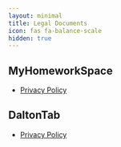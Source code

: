 ```yaml
---
layout: minimal
title: Legal Documents
icon: fas fa-balance-scale
hidden: true
---
```


## MyHomeworkSpace

* [Privacy Policy](./privacy)

## DaltonTab

* [Privacy Policy](./daltontab-privacy)